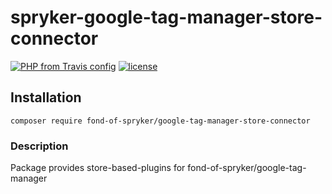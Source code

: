 # spryker-google-tag-manager-store-connector

[![PHP from Travis config](https://img.shields.io/travis/php-v/symfony/symfony.svg)](https://php.net/)
[![license](https://img.shields.io/github/license/mashape/apistatus.svg)](https://packagist.org/packages/fond-of-spryker/google-tag-manager-store-connector)

## Installation

```
composer require fond-of-spryker/google-tag-manager-store-connector
```

### Description

Package provides store-based-plugins for fond-of-spryker/google-tag-manager
